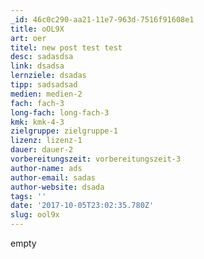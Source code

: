 ```yaml
---
_id: 46c0c290-aa21-11e7-963d-7516f91608e1
title: oOL9X
art: oer
titel: new post test test
desc: sadasdsa
link: dsadsa
lernziele: dsadas
tipp: sadsadsad
medien: medien-2
fach: fach-3
long-fach: long-fach-3
kmk: kmk-4-3
zielgruppe: zielgruppe-1
lizenz: lizenz-1
dauer: dauer-2
vorbereitungszeit: vorbereitungszeit-3
author-name: ads
author-email: sadas
author-website: dsada
tags: ''
date: '2017-10-05T23:02:35.780Z'
slug: ool9x
---
```

empty

